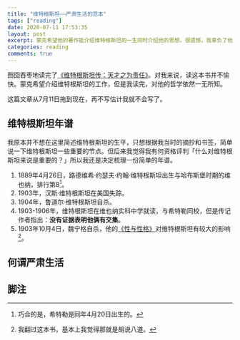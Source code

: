```yaml
---
title: "维特根斯坦——严肃生活的范本"
tags: ["reading"]
date: 2020-07-11 17:53:35
layout: post
excerpt: 蒙克希望他的著作能介绍维特根斯坦的一生同时介绍他的思想。很遗憾，我辜负了他的努力，读完本书我对维特根斯坦的哲学依然一窍不通。其实我对维特根斯坦本人兴趣也不大。机缘巧合读到这本书之后，我读下去的动力是「把书读完」的责任感。此外，我希望在一位杰出人物的生活中，找到一种严肃生活的范本。
categories: reading
comments: true
---
```


囫囵吞枣地读完了[《维特根斯坦传：天才之为责任》](https://book.douban.com/subject/6152040/)。对我来说，读这本书并不愉快。蒙克希望介绍维特根斯坦的工作，但是我读完，对他的哲学依然一无所知。

这篇文章从7月11日拖到现在，再不写估计我就不会写了。

## 维特根斯坦年谱 ##

我原本并不想在这里简述维特根斯坦的生平，只想根据我当时的摘抄和书签，简单说一下维特根斯坦一些重要的节点。但后来我觉得我有何资格评判「什么对维特根斯坦来说是重要的？」所以我还是决定梳理一份简单的年谱。

1. 1889年4月26日，路德维希·约瑟夫·约翰·维特根斯坦出生与哈布斯堡时期的维也纳，排行第8[^1]。
2. 1903年，汉斯·维特根斯坦在美国失踪。
3. 1904年，鲁道尔·维特根斯坦自杀。
4. 1903-1906年，维特根斯坦在维也纳实科中学就读，与希特勒同校，但是传记作者指出：**没有证据表明他俩有交集**。
5. 1903年10月4日，魏宁格自杀，他的[《性与性格》](https://book.douban.com/subject/6828601/)对维特根斯坦有较大的影响[^2]。


## 何谓严肃生活 ##

## 脚注 ##


[^1]: 巧合的是，希特勒是同年4月20日出生的。

[^2]: 我翻过这本书，基本上我觉得那就是胡说八道。
